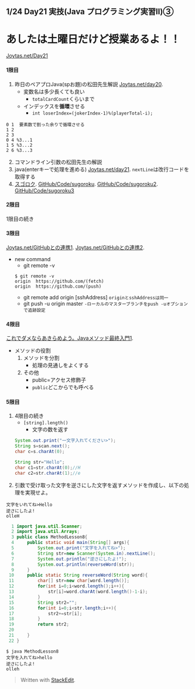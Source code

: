 ## 1/24 Day21 実技(Java プログラミング実習Ⅱ)③
# あしたは土曜日だけど授業あるよ！！
[Joytas.net/Day21](https://joytas.net/%e8%a8%93%e7%b7%b4/day21)
#### 1限目
1. 昨日のペアプロJava(spお題)の松田先生解説
[Joytas.net/day20](https://joytas.net/%e8%a8%93%e7%b7%b4/day20).
	 - 変数名は多少長くても良い
		 - `totalCardCount`くらいまで
	- インデックスを**循環**させる
		- `int loserIndex=(jokerIndex-1)%(playerTotal-i);`
~~~
0 1  要素数で割った余りで循環させる
1 2
2 3
0 4 %3...1
1 5 %3...2
2 6 %3...3
~~~
2. コマンドライン引数の松田先生の解説
3. java(enterキーで処理を進める)
[Joytas.net/day21](https://joytas.net/%e8%a8%93%e7%b7%b4/day21).
`nextLine`は改行コードを取得する
4. [スゴロク](https://joytas.net/programming/java/%e3%82%b9%e3%82%b4%e3%83%ad%e3%82%af).
[GitHub/Code/sugoroku](https://github.com/Rm9tDVAM/training/blob/master/java/0124/sugoroku.java).
[GitHub/Code/sugoroku2](https://github.com/Rm9tDVAM/training/blob/master/java/0124/sugoroku2.java).
[GitHub/Code/sugoroku3](https://github.com/Rm9tDVAM/training/blob/master/java/0124/sugoroku3.java)
#### 2限目
1限目の続き
#### 3限目
[Joytas.net/GitHubとの連携1](https://joytas.net/programming/git/github1).
[Joytas.net/GitHubとの連携2](https://joytas.net/programming/git/github2).
- new command
	- git remote -v
	~~~
	$ git remote -v
	origin  https://github.com/(fetch)
	origin  https://github.com/(push)
	~~~
	- git remote add origin [sshAddress]
`originとsshAddressは同一`
	- git push -u origin master
`-ローカルのマスターブランチをpush -uオプションで追跡設定`
#### 4限目
[これでダメならあきらめよう。Javaメソッド最終入門1](https://joytas.net/programming/java_last_method_1).
 - メソッドの役割
	 1. メソッドを分割
		- 処理の見通しをよくする
	2. その他
		- public=アクセス修飾子
		- `public`どこからでも呼べる
#### 5限目
1. 4限目の続き
	- `[string].length()`
		- 文字の数を返す
	~~~java
	System.out.print("一文字入れてください>");
    String s=scan.next();
    char c=s.charAt(0);
	~~~
	~~~java
	String str="Hello";
	char c1=str.charAt(0);//H
	char c2=str.charAt(1);//e
	~~~
2. 引数で受け取った文字を逆さにした文字を返すメソッドを作成し、以下の処理を実現せよ。
~~~
文字をいれてね>Hello
逆さにしたよ!
olleH
~~~
~~~java
  1 import java.util.Scanner;
  2 import java.util.Arrays;
  3 public class MethodLesson8{
  4     public static void main(String[] args){
  5         System.out.print("文字を入れてね>");
  6         String str=new Scanner(System.in).nextLine();
  7         System.out.println("逆さにしたよ!");
  8         System.out.println(reverseWord(str));
  9     }
 10     public static String reverseWord(String word){
 11         char[] str=new char[word.length()];
 12         for(int i=0;i<word.length();i++){
 13             str[i]=word.charAt(word.length()-1-i);
 14         }
 15         String str2="";
 16         for(int i=0;i<str.length;i++){
 17             str2+=str[i];
 18         }
 19         return str2;
 20
 21     }
 22 }
~~~
~~~
$ java MethodLesson8
文字を入れてね>hello
逆さにしたよ!
olleh
~~~
> Written with [StackEdit](https://stackedit.io/).
